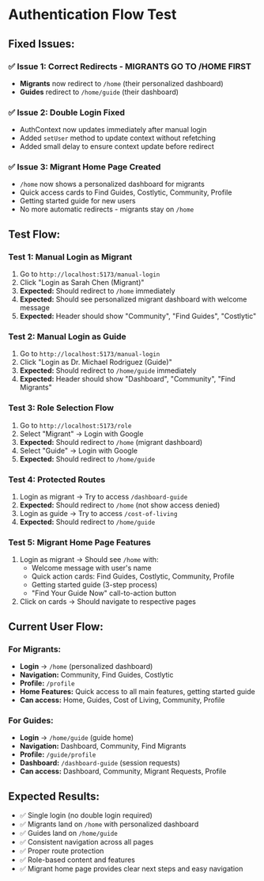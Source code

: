 # Authentication Flow Test

## Fixed Issues:

### ✅ **Issue 1: Correct Redirects - MIGRANTS GO TO /HOME FIRST**
- **Migrants** now redirect to `/home` (their personalized dashboard)
- **Guides** redirect to `/home/guide` (their dashboard)

### ✅ **Issue 2: Double Login Fixed**
- AuthContext now updates immediately after manual login
- Added `setUser` method to update context without refetching
- Added small delay to ensure context update before redirect

### ✅ **Issue 3: Migrant Home Page Created**
- `/home` now shows a personalized dashboard for migrants
- Quick access cards to Find Guides, Costlytic, Community, Profile
- Getting started guide for new users
- No more automatic redirects - migrants stay on `/home`

## Test Flow:

### **Test 1: Manual Login as Migrant**
1. Go to `http://localhost:5173/manual-login`
2. Click "Login as Sarah Chen (Migrant)"
3. **Expected:** Should redirect to `/home` immediately
4. **Expected:** Should see personalized migrant dashboard with welcome message
5. **Expected:** Header should show "Community", "Find Guides", "Costlytic"

### **Test 2: Manual Login as Guide**
1. Go to `http://localhost:5173/manual-login`
2. Click "Login as Dr. Michael Rodriguez (Guide)"
3. **Expected:** Should redirect to `/home/guide` immediately
4. **Expected:** Header should show "Dashboard", "Community", "Find Migrants"

### **Test 3: Role Selection Flow**
1. Go to `http://localhost:5173/role`
2. Select "Migrant" → Login with Google
3. **Expected:** Should redirect to `/home` (migrant dashboard)
4. Select "Guide" → Login with Google
5. **Expected:** Should redirect to `/home/guide`

### **Test 4: Protected Routes**
1. Login as migrant → Try to access `/dashboard-guide`
2. **Expected:** Should redirect to `/home` (not show access denied)
3. Login as guide → Try to access `/cost-of-living`
4. **Expected:** Should redirect to `/home/guide`

### **Test 5: Migrant Home Page Features**
1. Login as migrant → Should see `/home` with:
   - Welcome message with user's name
   - Quick action cards: Find Guides, Costlytic, Community, Profile
   - Getting started guide (3-step process)
   - "Find Your Guide Now" call-to-action button
2. Click on cards → Should navigate to respective pages

## Current User Flow:

### **For Migrants:**
- **Login** → `/home` (personalized dashboard)
- **Navigation:** Community, Find Guides, Costlytic
- **Profile:** `/profile`
- **Home Features:** Quick access to all main features, getting started guide
- **Can access:** Home, Guides, Cost of Living, Community, Profile

### **For Guides:**
- **Login** → `/home/guide` (guide home)
- **Navigation:** Dashboard, Community, Find Migrants
- **Profile:** `/guide/profile`
- **Dashboard:** `/dashboard-guide` (session requests)
- **Can access:** Dashboard, Community, Migrant Requests, Profile

## Expected Results:
- ✅ Single login (no double login required)
- ✅ Migrants land on `/home` with personalized dashboard
- ✅ Guides land on `/home/guide` 
- ✅ Consistent navigation across all pages
- ✅ Proper route protection
- ✅ Role-based content and features
- ✅ Migrant home page provides clear next steps and easy navigation
